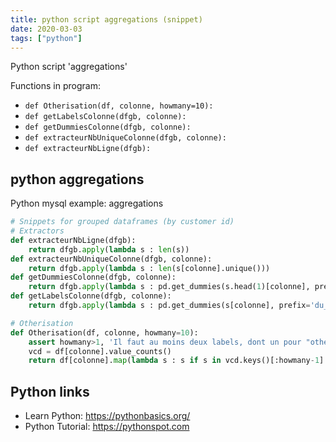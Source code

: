 ```yaml
---
title: python script aggregations (snippet)
date: 2020-03-03
tags: ["python"]
---
```

Python script 'aggregations'

Functions in program: 
* `def Otherisation(df, colonne, howmany=10):`
* `def getLabelsColonne(dfgb, colonne):`
* `def getDummiesColonne(dfgb, colonne):`
* `def extracteurNbUniqueColonne(dfgb, colonne):`
* `def extracteurNbLigne(dfgb):`

## python aggregations

Python mysql example: aggregations

```python
# Snippets for grouped dataframes (by customer id)
# Extractors
def extracteurNbLigne(dfgb):
    return dfgb.apply(lambda s : len(s))
def extracteurNbUniqueColonne(dfgb, colonne):
    return dfgb.apply(lambda s : len(s[colonne].unique()))
def getDummiesColonne(dfgb, colonne):
    return dfgb.apply(lambda s : pd.get_dummies(s.head(1)[colonne], prefix='du_'+colonne)).fillna(0)
def getLabelsColonne(dfgb, colonne):
    return dfgb.apply(lambda s : pd.get_dummies(s[colonne], prefix='du_'+colonne).cumsum().tail(1)).fillna(0)

# Otherisation
def Otherisation(df, colonne, howmany=10):
    assert howmany>1, 'Il faut au moins deux labels, dont un pour "other"'
    vcd = df[colonne].value_counts()
    return df[colonne].map(lambda s : s if s in vcd.keys()[:howmany-1] else 'other')

```

## Python links

- Learn Python: https://pythonbasics.org/
- Python Tutorial: https://pythonspot.com
